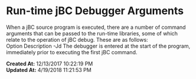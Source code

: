 # Run-time jBC Debugger Arguments

When a jBC source program is executed, there are a number of command arguments that can be passed to the run-time libraries, some of which relate to the operation of jBC debug. These are as follows:                        Option Description -Jd The debugger is entered at the start of the program, immediately prior to executing the first jBC command.  

**Created At:** 12/13/2017 10:22:19 PM  
**Updated At:** 4/19/2018 11:21:53 PM  

